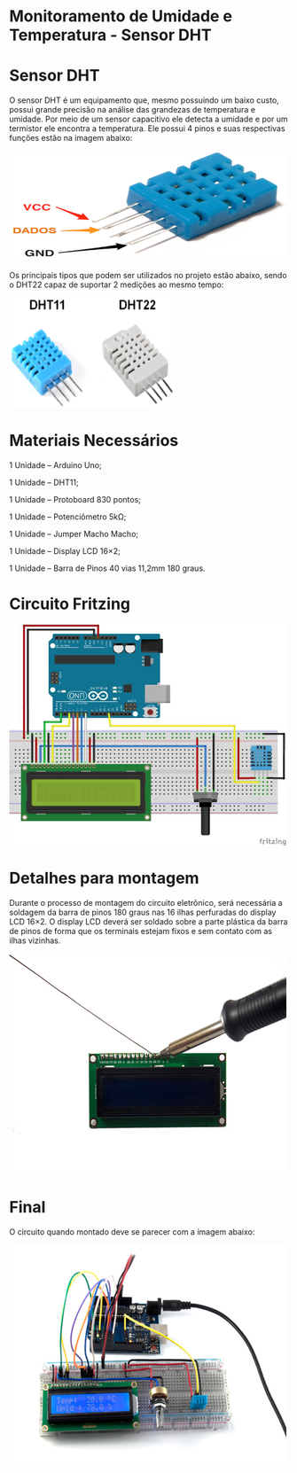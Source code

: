 # Monitoramento de Umidade e Temperatura - Sensor DHT
# Sensor DHT
  O sensor DHT é um equipamento que, mesmo possuindo um baixo custo, possui grande precisão na análise das grandezas de temperatura e umidade. Por meio de um sensor capacitivo ele detecta a umidade e por um termistor ele encontra a temperatura. Ele possui 4 pinos e suas respectivas funções estão na imagem abaixo:
<p><img src="https://github.com/gabrielbuenoo/Monitoramento-UmidadeTemperatura-SensorDHT/blob/master/sensor.png" alt="" width="500" height="200" /></p>
  Os principais tipos que podem ser utilizados no projeto estão abaixo, sendo o DHT22 capaz de suportar 2 medições ao mesmo tempo:
<p><img src="https://github.com/gabrielbuenoo/Monitoramento-UmidadeTemperatura-SensorDHT/blob/master/sensores.png" alt="" width="300" height="200" /></p>

# Materiais Necessários

1 Unidade – Arduino Uno;

1 Unidade – DHT11;

1 Unidade – Protoboard 830 pontos;

1 Unidade – Potenciômetro 5kΩ;

1 Unidade – Jumper Macho Macho;

1 Unidade – Display LCD 16×2;

1 Unidade – Barra de Pinos 40 vias 11,2mm 180 graus.

# Circuito Fritzing

<p><img src="https://github.com/gabrielbuenoo/Monitoramento-UmidadeTemperatura-SensorDHT/blob/master/circuito.jpg" alt="" width="500" height="400" /></p>

# Detalhes para montagem

  Durante o processo de montagem do circuito eletrônico, será necessária a soldagem da barra de pinos 180 graus nas 16 ilhas perfuradas do display LCD 16×2. O display LCD deverá ser soldado sobre a parte plástica da barra de pinos de forma que os terminais estejam fixos e sem contato com as ilhas vizinhas.

<p><img src="https://github.com/gabrielbuenoo/Monitoramento-UmidadeTemperatura-SensorDHT/blob/master/dica.jpg" alt="" width="500" height="400" /></p>

# Final

  O circuito quando montado deve se parecer com a imagem abaixo: 

<p><img src="https://github.com/gabrielbuenoo/Monitoramento-UmidadeTemperatura-SensorDHT/blob/master/projeto%20pronto.jpg" alt="" width="500" height="400" /></p>
